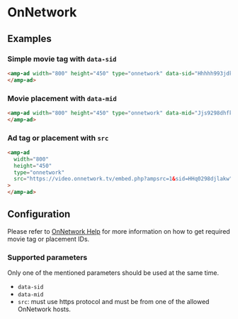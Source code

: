 <!---
Copyright 2018 The AMP HTML Authors. All Rights Reserved.

Licensed under the Apache License, Version 2.0 (the "License");
you may not use this file except in compliance with the License.
You may obtain a copy of the License at

      http://www.apache.org/licenses/LICENSE-2.0

Unless required by applicable law or agreed to in writing, software
distributed under the License is distributed on an "AS-IS" BASIS,
WITHOUT WARRANTIES OR CONDITIONS OF ANY KIND, either express or implied.
See the License for the specific language governing permissions and
limitations under the License.
-->

# OnNetwork

## Examples

### Simple movie tag with `data-sid`

```html
<amp-ad width="800" height="450" type="onnetwork" data-sid="Hhhhh993jdkal">
</amp-ad>
```

### Movie placement with `data-mid`

```html
<amp-ad width="800" height="450" type="onnetwork" data-mid="Jjs9298dhfkla">
</amp-ad>
```

### Ad tag or placement with `src`

```html
<amp-ad
  width="800"
  height="450"
  type="onnetwork"
  src="https://video.onnetwork.tv/embed.php?ampsrc=1&sid=HHq0298djlakw"
>
</amp-ad>
```

## Configuration

Please refer to [OnNetwork Help](https://www.onnetwork.tv) for more information
on how to get required movie tag or placement IDs.

### Supported parameters

Only one of the mentioned parameters should be used at the same time.

- `data-sid`
- `data-mid`
- `src`: must use https protocol and must be from one of the allowed OnNetwork
  hosts.
